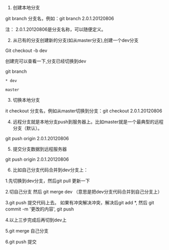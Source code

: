 1. 创建本地分支

git branch 分支名，例如：git branch 2.0.1.20120806

注： 2.0.1.20120806是分支名称，可以随便定义。

2. 从已有的分支创建新的分支(如从master分支),创建一个dev分支

Git checkout -b dev

创建完可以查看一下,分支已经切换到dev

git branch

    * dev
    
    master

3. 切换本地分支

it checkout 分支名，例如从master切换到分支：git checkout 2.0.1.20120806

4. 远程分支就是本地分支push到服务器上。比如master就是一个最典型的远程分支（默认）。

git push origin  2.0.1.20120806

5. 提交分支数据到远程服务器

git push origin  2.0.1.20120806

6. 比如自己分支代码合并到dev分支上：

 1.先切换到dev分支，然后git pull 更新一下
 
 2.切自己分支 然后 git merge dev （意思是把dev分支代码合并到自己分支上）
 
 3.git push 提交代码上去。 如果有冲突解决冲突，解决后git add *,  然后 git commit -m '更改的内容', git push
 
 4.以上三步完成后再切到dev上
 
 5.git merge 自己分支
 
 6.git push 提交
 
 
 
 
 
 
 
 
 
 
 
 
 
 
 
 
 


